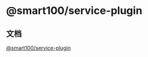 # @smart100/service-plugin

## 文档

[@smart100/service-plugin](https://tarymee.github.io/service-plugin/)
